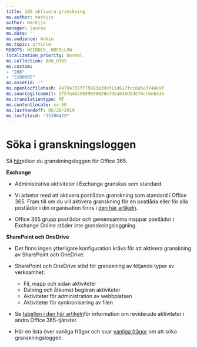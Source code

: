 ```yaml
---
title: 286 aktivera granskning
ms.author: markjjo
author: markjjo
manager: lauraw
ms.date: ''
ms.audience: Admin
ms.topic: article
ROBOTS: NOINDEX, NOFOLLOW
localization_priority: Normal
ms.collection: Adm_O365
ms.custom:
- "286"
- "3100005"
ms.assetid: ''
ms.openlocfilehash: 84794755f7756838393f11d617fcc8a5e3748e9f
ms.sourcegitcommit: 5fb7a4b28859690020efdea630d03e70cc0e6334
ms.translationtype: MT
ms.contentlocale: sv-SE
ms.lasthandoff: 06/28/2019
ms.locfileid: "35388479"
---
```

# <a name="search-the-audit-log"></a>Söka i granskningsloggen

Så [här](https://docs.microsoft.com/office365/securitycompliance/search-the-audit-log-in-security-and-compliance#search-the-audit-log)söker du granskningsloggen för Office 365.

**Exchange**

- Administrativa aktiviteter i Exchange granskas som standard.

- Vi arbetar med att aktivera postlådan granskning som standard i Office 365. Fram till om du vill aktivera granskning för en postlåda eller för alla postlådor i din organisation finns i [den här artikeln](https://docs.microsoft.com/office365/securitycompliance/enable-mailbox-auditing).

- Office 365 grupp postlådor och gemensamma mappar postlådor i Exchange Online stöder inte granskningsloggning.

**SharePoint och OneDrive**

- Det finns ingen ytterligare konfiguration krävs för att aktivera granskning av SharePoint och OneDrive.

- SharePoint och OneDrive stöd för granskning av följande typer av verksamhet:

    - Fil, mapp och sidan aktiviteter
    - Delning och åtkomst begäran aktiviteter
    - Aktiviteter för administration av webbplatsen
    - Aktiviteter för synkronisering av filen

- Se [tabellen i den här artikeln](https://docs.microsoft.com/office365/securitycompliance/search-the-audit-log-in-security-and-compliance#audited-activities)för information om reviderade aktiviteter i andra Office 365-tjänster.

- Här en lista över vanliga frågor och svar [vanliga frågor](https://docs.microsoft.com/office365/securitycompliance/search-the-audit-log-in-security-and-compliance#frequently-asked-questions) om att söka granskningsloggen.